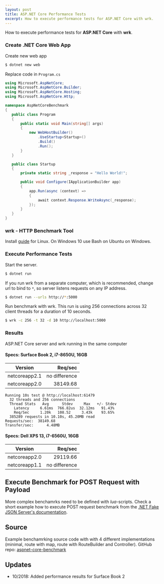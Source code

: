 ```yaml
---
layout: post
title: ASP.NET Core Performance Tests
excerpt: How to execute performance tests for ASP.NET Core with wrk.
---
```


How to execute performance tests for __ASP.NET Core__ with __wrk__.

### Create .NET Core Web App

Create new web app
```sh
$ dotnet new web
```

Replace code in `Program.cs`

 ```cs
using Microsoft.AspNetCore;
using Microsoft.AspNetCore.Builder;
using Microsoft.AspNetCore.Hosting;
using Microsoft.AspNetCore.Http;

namespace AspNetCoreBenchmark
{
    public class Program
    {
        public static void Main(string[] args)
        {
            new WebHostBuilder()
                .UseStartup<Startup>()
                .Build()
                .Run();
        }
    }

    public class Startup
    {
        private static string _response = "Hello World!";

        public void Configure(IApplicationBuilder app)
        {
            app.Run(async (context) =>
            {
                await context.Response.WriteAsync(_response);
            });
        }
    }
}
```

### wrk - HTTP Benchmark Tool

Install [guide](https://github.com/wg/wrk/wiki/Installing-Wrk-on-Linux) for Linux. On Windows 10 use Bash on Ubuntu on Windows.

### Execute Performance Tests

Start the server.

```sh
$ dotnet run
```

If you run wrk from a separate computer, which is recommended, change url to bind to `*`, so server listens requests on any IP address. 

```sh
$ dotnet run --urls http://*:5000
```

Run benchmark with wrk. This run is using 256 connections across 32 client threads for a duration of 10 seconds.

```sh
$ wrk -c 256 -t 32 -d 10 http://localhost:5000
```

### Results

ASP.NET Core server and wrk running in the same computer

#### Specs: Surface Book 2, i7-8650U, 16GB

Version|Req/sec
---|---:
netcoreapp2.1|no difference
netcoreapp2.0|38149.68

```
Running 10s test @ http://localhost:61479
  32 threads and 256 connections
  Thread Stats   Avg      Stdev     Max   +/- Stdev
    Latency     6.61ms  766.82us  32.12ms   91.43%
    Req/Sec     1.20k   108.52     3.43k    93.65%
  385289 requests in 10.10s, 45.20MB read
Requests/sec:  38149.68
Transfer/sec:      4.48MB
```

#### Specs: Dell XPS 13, i7-6560U, 16GB

Version|Req/sec
---|---:
netcoreapp2.0|29119.66
netcoreapp1.1|no difference

## Execute Benchmark for POST Request with Payload

More complex benchamrks need to be defined with _lua_-scripts. Check a short example how to execute POST request benchmark from the [.NET Fake JSON Server's documentation](https://github.com/ttu/dotnet-fake-json-server/blob/master/docs/BenchmarkWrk.md).

## Source

Example benchamrking source code with with 4 different implementations (minimal, route with map, route with RouteBuilder and Controller). GitHub repo: [aspnet-core-benchmark](https://github.com/ttu/aspnet-core-benchmark)

## Updates

* 10/2018: Added performance results for Surface Book 2